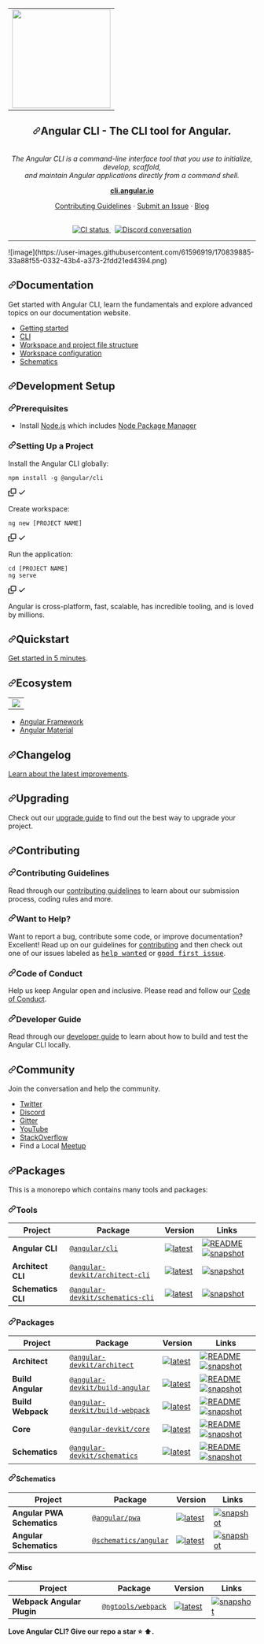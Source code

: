 <table align=center>
  <tr>
    <td align=center><img src=https://user-images.githubusercontent.com/61596919/158486947-76aed354-49a5-4565-a371-3486ba508291.png raw=true" width="200" height="200" style="max-width: 100%;"></td></tr></table>


<div data-target="readme-toc.content" class="Box-body px-5 pb-5">
          <article class="markdown-body entry-content container-lg" itemprop="text">
<h1 align="center" dir="auto"><a id="user-content-angular-cli---the-cli-tool-for-angular" class="anchor" aria-hidden="true" href="#angular-cli---the-cli-tool-for-angular"><svg class="octicon octicon-link" viewBox="0 0 16 16" version="1.1" width="16" height="16" aria-hidden="true"><path fill-rule="evenodd" d="M7.775 3.275a.75.75 0 001.06 1.06l1.25-1.25a2 2 0 112.83 2.83l-2.5 2.5a2 2 0 01-2.83 0 .75.75 0 00-1.06 1.06 3.5 3.5 0 004.95 0l2.5-2.5a3.5 3.5 0 00-4.95-4.95l-1.25 1.25zm-4.69 9.64a2 2 0 010-2.83l2.5-2.5a2 2 0 012.83 0 .75.75 0 001.06-1.06 3.5 3.5 0 00-4.95 0l-2.5 2.5a3.5 3.5 0 004.95 4.95l1.25-1.25a.75.75 0 00-1.06-1.06l-1.25 1.25a2 2 0 01-2.83 0z"></path></svg></a>Angular CLI - The CLI tool for Angular.</h1>
                    
<p align="center" dir="auto"><br>
  <i>The Angular CLI is a command-line interface tool that you use to initialize, develop, scaffold, 
    <br>and maintain Angular applications directly from a command shell.</i>
  <br>
</p>
<p align="center" dir="auto">
  <a href="https://cli.angular.io" rel="nofollow"><strong>cli.angular.io</strong></a>
  <br>
</p>
<p align="center" dir="auto">
  <a href="/angular/angular-cli/blob/master/CONTRIBUTING.md">Contributing Guidelines</a>
  ·
  <a href="https://github.com/angular/angular-cli/issues">Submit an Issue</a>
  ·
  <a href="https://blog.angular.io/" rel="nofollow">Blog</a>
  <br>
  <br>
</p>
<p align="center" dir="auto">
  <a href="https://circleci.com/gh/angular/workflows/angular-cli/tree/master" rel="nofollow">
    <img src="https://camo.githubusercontent.com/1333ba0e677a026ebc91361a21bcb8872649bd44f793e58d26a4d98d121959f4/68747470733a2f2f696d672e736869656c64732e696f2f636972636c6563692f6275696c642f6769746875622f616e67756c61722f616e67756c61722d636c692f6d61737465722e7376673f6c6f676f3d636972636c656369266c6f676f436f6c6f723d666666266c6162656c3d436972636c654349" alt="CI status" data-canonical-src="https://img.shields.io/circleci/build/github/angular/angular-cli/master.svg?logo=circleci&amp;logoColor=fff&amp;label=CircleCI" style="max-width: 100%;">
  </a>&nbsp;
  <a href="https://discord.gg/angular" rel="nofollow">
    <img src="https://camo.githubusercontent.com/65bfbd652766916d59cb08f071d120ed3091859c37b54f8e1f846ec8431cd41e/68747470733a2f2f696d672e736869656c64732e696f2f646973636f72642f3436333735323832303032363337363230322e7376673f6c6f676f3d646973636f7264266c6f676f436f6c6f723d666666266c6162656c3d446973636f726426636f6c6f723d373338396438" alt="Discord conversation" data-canonical-src="https://img.shields.io/discord/463752820026376202.svg?logo=discord&amp;logoColor=fff&amp;label=Discord&amp;color=7389d8" style="max-width: 100%;">
  </a>
</p>
<hr>
![image](https://user-images.githubusercontent.com/61596919/170839885-33a88f55-0332-43b4-a373-2fdd21ed4394.png)
<h2 dir="auto"><a id="user-content-documentation" class="anchor" aria-hidden="true" href="#documentation"><svg class="octicon octicon-link" viewBox="0 0 16 16" version="1.1" width="16" height="16" aria-hidden="true"><path fill-rule="evenodd" d="M7.775 3.275a.75.75 0 001.06 1.06l1.25-1.25a2 2 0 112.83 2.83l-2.5 2.5a2 2 0 01-2.83 0 .75.75 0 00-1.06 1.06 3.5 3.5 0 004.95 0l2.5-2.5a3.5 3.5 0 00-4.95-4.95l-1.25 1.25zm-4.69 9.64a2 2 0 010-2.83l2.5-2.5a2 2 0 012.83 0 .75.75 0 001.06-1.06 3.5 3.5 0 00-4.95 0l-2.5 2.5a3.5 3.5 0 004.95 4.95l1.25-1.25a.75.75 0 00-1.06-1.06l-1.25 1.25a2 2 0 01-2.83 0z"></path></svg></a>Documentation</h2>
<p dir="auto">Get started with Angular CLI, learn the fundamentals and explore advanced topics on our documentation website.</p>
<ul dir="auto">
<li><a href="https://angular.io/start" rel="nofollow">Getting started</a></li>
<li><a href="https://cli.angular.io/" rel="nofollow">CLI</a></li>
<li><a href="https://angular.io/guide/file-structure" rel="nofollow">Workspace and project file structure</a></li>
<li><a href="https://angular.io/guide/workspace-config" rel="nofollow">Workspace configuration</a></li>
<li><a href="https://angular.io/guide/schematics" rel="nofollow">Schematics</a></li>
</ul>
<h2 dir="auto"><a id="user-content-development-setup" class="anchor" aria-hidden="true" href="#development-setup"><svg class="octicon octicon-link" viewBox="0 0 16 16" version="1.1" width="16" height="16" aria-hidden="true"><path fill-rule="evenodd" d="M7.775 3.275a.75.75 0 001.06 1.06l1.25-1.25a2 2 0 112.83 2.83l-2.5 2.5a2 2 0 01-2.83 0 .75.75 0 00-1.06 1.06 3.5 3.5 0 004.95 0l2.5-2.5a3.5 3.5 0 00-4.95-4.95l-1.25 1.25zm-4.69 9.64a2 2 0 010-2.83l2.5-2.5a2 2 0 012.83 0 .75.75 0 001.06-1.06 3.5 3.5 0 00-4.95 0l-2.5 2.5a3.5 3.5 0 004.95 4.95l1.25-1.25a.75.75 0 00-1.06-1.06l-1.25 1.25a2 2 0 01-2.83 0z"></path></svg></a>Development Setup</h2>
<h3 dir="auto"><a id="user-content-prerequisites" class="anchor" aria-hidden="true" href="#prerequisites"><svg class="octicon octicon-link" viewBox="0 0 16 16" version="1.1" width="16" height="16" aria-hidden="true"><path fill-rule="evenodd" d="M7.775 3.275a.75.75 0 001.06 1.06l1.25-1.25a2 2 0 112.83 2.83l-2.5 2.5a2 2 0 01-2.83 0 .75.75 0 00-1.06 1.06 3.5 3.5 0 004.95 0l2.5-2.5a3.5 3.5 0 00-4.95-4.95l-1.25 1.25zm-4.69 9.64a2 2 0 010-2.83l2.5-2.5a2 2 0 012.83 0 .75.75 0 001.06-1.06 3.5 3.5 0 00-4.95 0l-2.5 2.5a3.5 3.5 0 004.95 4.95l1.25-1.25a.75.75 0 00-1.06-1.06l-1.25 1.25a2 2 0 01-2.83 0z"></path></svg></a>Prerequisites</h3>
<ul dir="auto">
<li>Install <a href="https://nodejs.org/" rel="nofollow">Node.js</a> which includes <a href="https://www.npmjs.com/get-npm" rel="nofollow">Node Package Manager</a></li>
</ul>
<h3 dir="auto"><a id="user-content-setting-up-a-project" class="anchor" aria-hidden="true" href="#setting-up-a-project"><svg class="octicon octicon-link" viewBox="0 0 16 16" version="1.1" width="16" height="16" aria-hidden="true"><path fill-rule="evenodd" d="M7.775 3.275a.75.75 0 001.06 1.06l1.25-1.25a2 2 0 112.83 2.83l-2.5 2.5a2 2 0 01-2.83 0 .75.75 0 00-1.06 1.06 3.5 3.5 0 004.95 0l2.5-2.5a3.5 3.5 0 00-4.95-4.95l-1.25 1.25zm-4.69 9.64a2 2 0 010-2.83l2.5-2.5a2 2 0 012.83 0 .75.75 0 001.06-1.06 3.5 3.5 0 00-4.95 0l-2.5 2.5a3.5 3.5 0 004.95 4.95l1.25-1.25a.75.75 0 00-1.06-1.06l-1.25 1.25a2 2 0 01-2.83 0z"></path></svg></a>Setting Up a Project</h3>
<p dir="auto">Install the Angular CLI globally:</p>
<div class="snippet-clipboard-content position-relative overflow-auto"><pre><code>npm install -g @angular/cli
</code></pre><div class="zeroclipboard-container position-absolute right-0 top-0">
    <clipboard-copy aria-label="Copy" class="ClipboardButton btn js-clipboard-copy m-2 p-0 tooltipped-no-delay" data-copy-feedback="Copied!" data-tooltip-direction="w" value="npm install -g @angular/cli" tabindex="0" role="button">
      <svg aria-hidden="true" height="16" viewBox="0 0 16 16" version="1.1" width="16" data-view-component="true" class="octicon octicon-copy js-clipboard-copy-icon m-2">
    <path fill-rule="evenodd" d="M0 6.75C0 5.784.784 5 1.75 5h1.5a.75.75 0 010 1.5h-1.5a.25.25 0 00-.25.25v7.5c0 .138.112.25.25.25h7.5a.25.25 0 00.25-.25v-1.5a.75.75 0 011.5 0v1.5A1.75 1.75 0 019.25 16h-7.5A1.75 1.75 0 010 14.25v-7.5z"></path><path fill-rule="evenodd" d="M5 1.75C5 .784 5.784 0 6.75 0h7.5C15.216 0 16 .784 16 1.75v7.5A1.75 1.75 0 0114.25 11h-7.5A1.75 1.75 0 015 9.25v-7.5zm1.75-.25a.25.25 0 00-.25.25v7.5c0 .138.112.25.25.25h7.5a.25.25 0 00.25-.25v-7.5a.25.25 0 00-.25-.25h-7.5z"></path>
</svg>
      <svg aria-hidden="true" height="16" viewBox="0 0 16 16" version="1.1" width="16" data-view-component="true" class="octicon octicon-check js-clipboard-check-icon color-fg-success d-none m-2">
    <path fill-rule="evenodd" d="M13.78 4.22a.75.75 0 010 1.06l-7.25 7.25a.75.75 0 01-1.06 0L2.22 9.28a.75.75 0 011.06-1.06L6 10.94l6.72-6.72a.75.75 0 011.06 0z"></path>
</svg>
    </clipboard-copy>
  </div></div>
<p dir="auto">Create workspace:</p>
<div class="snippet-clipboard-content position-relative overflow-auto"><pre><code>ng new [PROJECT NAME]
</code></pre><div class="zeroclipboard-container position-absolute right-0 top-0">
    <clipboard-copy aria-label="Copy" class="ClipboardButton btn js-clipboard-copy m-2 p-0 tooltipped-no-delay" data-copy-feedback="Copied!" data-tooltip-direction="w" value="ng new [PROJECT NAME]" tabindex="0" role="button">
      <svg aria-hidden="true" height="16" viewBox="0 0 16 16" version="1.1" width="16" data-view-component="true" class="octicon octicon-copy js-clipboard-copy-icon m-2">
    <path fill-rule="evenodd" d="M0 6.75C0 5.784.784 5 1.75 5h1.5a.75.75 0 010 1.5h-1.5a.25.25 0 00-.25.25v7.5c0 .138.112.25.25.25h7.5a.25.25 0 00.25-.25v-1.5a.75.75 0 011.5 0v1.5A1.75 1.75 0 019.25 16h-7.5A1.75 1.75 0 010 14.25v-7.5z"></path><path fill-rule="evenodd" d="M5 1.75C5 .784 5.784 0 6.75 0h7.5C15.216 0 16 .784 16 1.75v7.5A1.75 1.75 0 0114.25 11h-7.5A1.75 1.75 0 015 9.25v-7.5zm1.75-.25a.25.25 0 00-.25.25v7.5c0 .138.112.25.25.25h7.5a.25.25 0 00.25-.25v-7.5a.25.25 0 00-.25-.25h-7.5z"></path>
</svg>
      <svg aria-hidden="true" height="16" viewBox="0 0 16 16" version="1.1" width="16" data-view-component="true" class="octicon octicon-check js-clipboard-check-icon color-fg-success d-none m-2">
    <path fill-rule="evenodd" d="M13.78 4.22a.75.75 0 010 1.06l-7.25 7.25a.75.75 0 01-1.06 0L2.22 9.28a.75.75 0 011.06-1.06L6 10.94l6.72-6.72a.75.75 0 011.06 0z"></path>
</svg>
    </clipboard-copy>
  </div></div>
<p dir="auto">Run the application:</p>
<div class="snippet-clipboard-content position-relative overflow-auto"><pre><code>cd [PROJECT NAME]
ng serve
</code></pre><div class="zeroclipboard-container position-absolute right-0 top-0">
    <clipboard-copy aria-label="Copy" class="ClipboardButton btn js-clipboard-copy m-2 p-0 tooltipped-no-delay" data-copy-feedback="Copied!" data-tooltip-direction="w" value="cd [PROJECT NAME]
ng serve" tabindex="0" role="button">
      <svg aria-hidden="true" height="16" viewBox="0 0 16 16" version="1.1" width="16" data-view-component="true" class="octicon octicon-copy js-clipboard-copy-icon m-2">
    <path fill-rule="evenodd" d="M0 6.75C0 5.784.784 5 1.75 5h1.5a.75.75 0 010 1.5h-1.5a.25.25 0 00-.25.25v7.5c0 .138.112.25.25.25h7.5a.25.25 0 00.25-.25v-1.5a.75.75 0 011.5 0v1.5A1.75 1.75 0 019.25 16h-7.5A1.75 1.75 0 010 14.25v-7.5z"></path><path fill-rule="evenodd" d="M5 1.75C5 .784 5.784 0 6.75 0h7.5C15.216 0 16 .784 16 1.75v7.5A1.75 1.75 0 0114.25 11h-7.5A1.75 1.75 0 015 9.25v-7.5zm1.75-.25a.25.25 0 00-.25.25v7.5c0 .138.112.25.25.25h7.5a.25.25 0 00.25-.25v-7.5a.25.25 0 00-.25-.25h-7.5z"></path>
</svg>
      <svg aria-hidden="true" height="16" viewBox="0 0 16 16" version="1.1" width="16" data-view-component="true" class="octicon octicon-check js-clipboard-check-icon color-fg-success d-none m-2">
    <path fill-rule="evenodd" d="M13.78 4.22a.75.75 0 010 1.06l-7.25 7.25a.75.75 0 01-1.06 0L2.22 9.28a.75.75 0 011.06-1.06L6 10.94l6.72-6.72a.75.75 0 011.06 0z"></path>
</svg>
    </clipboard-copy>
  </div></div>
<p dir="auto">Angular is cross-platform, fast, scalable, has incredible tooling, and is loved by millions.</p>
<h2 dir="auto"><a id="user-content-quickstart" class="anchor" aria-hidden="true" href="#quickstart"><svg class="octicon octicon-link" viewBox="0 0 16 16" version="1.1" width="16" height="16" aria-hidden="true"><path fill-rule="evenodd" d="M7.775 3.275a.75.75 0 001.06 1.06l1.25-1.25a2 2 0 112.83 2.83l-2.5 2.5a2 2 0 01-2.83 0 .75.75 0 00-1.06 1.06 3.5 3.5 0 004.95 0l2.5-2.5a3.5 3.5 0 00-4.95-4.95l-1.25 1.25zm-4.69 9.64a2 2 0 010-2.83l2.5-2.5a2 2 0 012.83 0 .75.75 0 001.06-1.06 3.5 3.5 0 00-4.95 0l-2.5 2.5a3.5 3.5 0 004.95 4.95l1.25-1.25a.75.75 0 00-1.06-1.06l-1.25 1.25a2 2 0 01-2.83 0z"></path></svg></a>Quickstart</h2>
<p dir="auto"><a href="https://angular.io/start" rel="nofollow">Get started in 5 minutes</a>.</p>
<h2 dir="auto"><a id="user-content-ecosystem" class="anchor" aria-hidden="true" href="#ecosystem"><svg class="octicon octicon-link" viewBox="0 0 16 16" version="1.1" width="16" height="16" aria-hidden="true"><path fill-rule="evenodd" d="M7.775 3.275a.75.75 0 001.06 1.06l1.25-1.25a2 2 0 112.83 2.83l-2.5 2.5a2 2 0 01-2.83 0 .75.75 0 00-1.06 1.06 3.5 3.5 0 004.95 0l2.5-2.5a3.5 3.5 0 00-4.95-4.95l-1.25 1.25zm-4.69 9.64a2 2 0 010-2.83l2.5-2.5a2 2 0 012.83 0 .75.75 0 001.06-1.06 3.5 3.5 0 00-4.95 0l-2.5 2.5a3.5 3.5 0 004.95 4.95l1.25-1.25a.75.75 0 00-1.06-1.06l-1.25 1.25a2 2 0 01-2.83 0z"></path></svg></a>Ecosystem</h2>
<table align=top>
      <tr>
    <td align=center><img src=https://user-images.githubusercontent.com/61596919/158488455-7eb5aa94-20b2-4111-8d82-bf466025eae0.png></td>
      </tr>
      </table>
<ul dir="auto">
<li><a href="https://angular.io/" rel="nofollow">Angular Framework</a></li>
<li><a href="https://material.angular.io/" rel="nofollow">Angular Material</a></li>
</ul>
<h2 dir="auto"><a id="user-content-changelog" class="anchor" aria-hidden="true" href="#changelog"><svg class="octicon octicon-link" viewBox="0 0 16 16" version="1.1" width="16" height="16" aria-hidden="true"><path fill-rule="evenodd" d="M7.775 3.275a.75.75 0 001.06 1.06l1.25-1.25a2 2 0 112.83 2.83l-2.5 2.5a2 2 0 01-2.83 0 .75.75 0 00-1.06 1.06 3.5 3.5 0 004.95 0l2.5-2.5a3.5 3.5 0 00-4.95-4.95l-1.25 1.25zm-4.69 9.64a2 2 0 010-2.83l2.5-2.5a2 2 0 012.83 0 .75.75 0 001.06-1.06 3.5 3.5 0 00-4.95 0l-2.5 2.5a3.5 3.5 0 004.95 4.95l1.25-1.25a.75.75 0 00-1.06-1.06l-1.25 1.25a2 2 0 01-2.83 0z"></path></svg></a>Changelog</h2>
<p dir="auto"><a href="/angular/angular-cli/blob/master/CHANGELOG.md">Learn about the latest improvements</a>.</p>
<h2 dir="auto"><a id="user-content-upgrading" class="anchor" aria-hidden="true" href="#upgrading"><svg class="octicon octicon-link" viewBox="0 0 16 16" version="1.1" width="16" height="16" aria-hidden="true"><path fill-rule="evenodd" d="M7.775 3.275a.75.75 0 001.06 1.06l1.25-1.25a2 2 0 112.83 2.83l-2.5 2.5a2 2 0 01-2.83 0 .75.75 0 00-1.06 1.06 3.5 3.5 0 004.95 0l2.5-2.5a3.5 3.5 0 00-4.95-4.95l-1.25 1.25zm-4.69 9.64a2 2 0 010-2.83l2.5-2.5a2 2 0 012.83 0 .75.75 0 001.06-1.06 3.5 3.5 0 00-4.95 0l-2.5 2.5a3.5 3.5 0 004.95 4.95l1.25-1.25a.75.75 0 00-1.06-1.06l-1.25 1.25a2 2 0 01-2.83 0z"></path></svg></a>Upgrading</h2>
<p dir="auto">Check out our <a href="https://update.angular.io/" rel="nofollow">upgrade guide</a> to find out the best way to upgrade your project.</p>
<h2 dir="auto"><a id="user-content-contributing" class="anchor" aria-hidden="true" href="#contributing"><svg class="octicon octicon-link" viewBox="0 0 16 16" version="1.1" width="16" height="16" aria-hidden="true"><path fill-rule="evenodd" d="M7.775 3.275a.75.75 0 001.06 1.06l1.25-1.25a2 2 0 112.83 2.83l-2.5 2.5a2 2 0 01-2.83 0 .75.75 0 00-1.06 1.06 3.5 3.5 0 004.95 0l2.5-2.5a3.5 3.5 0 00-4.95-4.95l-1.25 1.25zm-4.69 9.64a2 2 0 010-2.83l2.5-2.5a2 2 0 012.83 0 .75.75 0 001.06-1.06 3.5 3.5 0 00-4.95 0l-2.5 2.5a3.5 3.5 0 004.95 4.95l1.25-1.25a.75.75 0 00-1.06-1.06l-1.25 1.25a2 2 0 01-2.83 0z"></path></svg></a>Contributing</h2>
<h3 dir="auto"><a id="user-content-contributing-guidelines" class="anchor" aria-hidden="true" href="#contributing-guidelines"><svg class="octicon octicon-link" viewBox="0 0 16 16" version="1.1" width="16" height="16" aria-hidden="true"><path fill-rule="evenodd" d="M7.775 3.275a.75.75 0 001.06 1.06l1.25-1.25a2 2 0 112.83 2.83l-2.5 2.5a2 2 0 01-2.83 0 .75.75 0 00-1.06 1.06 3.5 3.5 0 004.95 0l2.5-2.5a3.5 3.5 0 00-4.95-4.95l-1.25 1.25zm-4.69 9.64a2 2 0 010-2.83l2.5-2.5a2 2 0 012.83 0 .75.75 0 001.06-1.06 3.5 3.5 0 00-4.95 0l-2.5 2.5a3.5 3.5 0 004.95 4.95l1.25-1.25a.75.75 0 00-1.06-1.06l-1.25 1.25a2 2 0 01-2.83 0z"></path></svg></a>Contributing Guidelines</h3>
<p dir="auto">Read through our <a href="/angular/angular-cli/blob/master/CONTRIBUTING.md">contributing guidelines</a> to learn about our submission process, coding rules and more.</p>
<h3 dir="auto"><a id="user-content-want-to-help" class="anchor" aria-hidden="true" href="#want-to-help"><svg class="octicon octicon-link" viewBox="0 0 16 16" version="1.1" width="16" height="16" aria-hidden="true"><path fill-rule="evenodd" d="M7.775 3.275a.75.75 0 001.06 1.06l1.25-1.25a2 2 0 112.83 2.83l-2.5 2.5a2 2 0 01-2.83 0 .75.75 0 00-1.06 1.06 3.5 3.5 0 004.95 0l2.5-2.5a3.5 3.5 0 00-4.95-4.95l-1.25 1.25zm-4.69 9.64a2 2 0 010-2.83l2.5-2.5a2 2 0 012.83 0 .75.75 0 001.06-1.06 3.5 3.5 0 00-4.95 0l-2.5 2.5a3.5 3.5 0 004.95 4.95l1.25-1.25a.75.75 0 00-1.06-1.06l-1.25 1.25a2 2 0 01-2.83 0z"></path></svg></a>Want to Help?</h3>
<p dir="auto">Want to report a bug, contribute some code, or improve documentation? Excellent! Read up on our guidelines for <a href="/angular/angular-cli/blob/master/CONTRIBUTING.md">contributing</a> and then check out one of our issues labeled as <kbd><a href="https://github.com/angular/angular-cli/labels/help%20wanted">help wanted</a></kbd> or <kbd><a href="https://github.com/angular/angular-cli/labels/good%20first%20issue">good first issue</a></kbd>.</p>
<h3 dir="auto"><a id="user-content-code-of-conduct" class="anchor" aria-hidden="true" href="#code-of-conduct"><svg class="octicon octicon-link" viewBox="0 0 16 16" version="1.1" width="16" height="16" aria-hidden="true"><path fill-rule="evenodd" d="M7.775 3.275a.75.75 0 001.06 1.06l1.25-1.25a2 2 0 112.83 2.83l-2.5 2.5a2 2 0 01-2.83 0 .75.75 0 00-1.06 1.06 3.5 3.5 0 004.95 0l2.5-2.5a3.5 3.5 0 00-4.95-4.95l-1.25 1.25zm-4.69 9.64a2 2 0 010-2.83l2.5-2.5a2 2 0 012.83 0 .75.75 0 001.06-1.06 3.5 3.5 0 00-4.95 0l-2.5 2.5a3.5 3.5 0 004.95 4.95l1.25-1.25a.75.75 0 00-1.06-1.06l-1.25 1.25a2 2 0 01-2.83 0z"></path></svg></a>Code of Conduct</h3>
<p dir="auto">Help us keep Angular open and inclusive. Please read and follow our <a href="https://github.com/angular/angular/blob/master/CODE_OF_CONDUCT.md">Code of Conduct</a>.</p>
<h3 dir="auto"><a id="user-content-developer-guide" class="anchor" aria-hidden="true" href="#developer-guide"><svg class="octicon octicon-link" viewBox="0 0 16 16" version="1.1" width="16" height="16" aria-hidden="true"><path fill-rule="evenodd" d="M7.775 3.275a.75.75 0 001.06 1.06l1.25-1.25a2 2 0 112.83 2.83l-2.5 2.5a2 2 0 01-2.83 0 .75.75 0 00-1.06 1.06 3.5 3.5 0 004.95 0l2.5-2.5a3.5 3.5 0 00-4.95-4.95l-1.25 1.25zm-4.69 9.64a2 2 0 010-2.83l2.5-2.5a2 2 0 012.83 0 .75.75 0 001.06-1.06 3.5 3.5 0 00-4.95 0l-2.5 2.5a3.5 3.5 0 004.95 4.95l1.25-1.25a.75.75 0 00-1.06-1.06l-1.25 1.25a2 2 0 01-2.83 0z"></path></svg></a>Developer Guide</h3>
<p dir="auto">Read through our <a href="/angular/angular-cli/blob/master/docs/DEVELOPER.md">developer guide</a> to learn about how to build and test the Angular CLI locally.</p>
<h2 dir="auto"><a id="user-content-community" class="anchor" aria-hidden="true" href="#community"><svg class="octicon octicon-link" viewBox="0 0 16 16" version="1.1" width="16" height="16" aria-hidden="true"><path fill-rule="evenodd" d="M7.775 3.275a.75.75 0 001.06 1.06l1.25-1.25a2 2 0 112.83 2.83l-2.5 2.5a2 2 0 01-2.83 0 .75.75 0 00-1.06 1.06 3.5 3.5 0 004.95 0l2.5-2.5a3.5 3.5 0 00-4.95-4.95l-1.25 1.25zm-4.69 9.64a2 2 0 010-2.83l2.5-2.5a2 2 0 012.83 0 .75.75 0 001.06-1.06 3.5 3.5 0 00-4.95 0l-2.5 2.5a3.5 3.5 0 004.95 4.95l1.25-1.25a.75.75 0 00-1.06-1.06l-1.25 1.25a2 2 0 01-2.83 0z"></path></svg></a>Community</h2>
<p dir="auto">Join the conversation and help the community.</p>
<ul dir="auto">
<li><a href="https://www.twitter.com/angular" rel="nofollow">Twitter</a></li>
<li><a href="https://discord.gg/angular" rel="nofollow">Discord</a></li>
<li><a href="https://gitter.im/angular/angular-cli" rel="nofollow">Gitter</a></li>
<li><a href="https://youtube.com/angular" rel="nofollow">YouTube</a></li>
<li><a href="https://stackoverflow.com/questions/tagged/angular-cli" rel="nofollow">StackOverflow</a></li>
<li>Find a Local <a href="https://www.meetup.com/find/?keywords=angular" rel="nofollow">Meetup</a></li>
</ul>
<h2 dir="auto"><a id="user-content-packages" class="anchor" aria-hidden="true" href="#packages"><svg class="octicon octicon-link" viewBox="0 0 16 16" version="1.1" width="16" height="16" aria-hidden="true"><path fill-rule="evenodd" d="M7.775 3.275a.75.75 0 001.06 1.06l1.25-1.25a2 2 0 112.83 2.83l-2.5 2.5a2 2 0 01-2.83 0 .75.75 0 00-1.06 1.06 3.5 3.5 0 004.95 0l2.5-2.5a3.5 3.5 0 00-4.95-4.95l-1.25 1.25zm-4.69 9.64a2 2 0 010-2.83l2.5-2.5a2 2 0 012.83 0 .75.75 0 001.06-1.06 3.5 3.5 0 00-4.95 0l-2.5 2.5a3.5 3.5 0 004.95 4.95l1.25-1.25a.75.75 0 00-1.06-1.06l-1.25 1.25a2 2 0 01-2.83 0z"></path></svg></a>Packages</h2>
<p dir="auto">This is a monorepo which contains many tools and packages:</p>
<h3 dir="auto"><a id="user-content-tools" class="anchor" aria-hidden="true" href="#tools"><svg class="octicon octicon-link" viewBox="0 0 16 16" version="1.1" width="16" height="16" aria-hidden="true"><path fill-rule="evenodd" d="M7.775 3.275a.75.75 0 001.06 1.06l1.25-1.25a2 2 0 112.83 2.83l-2.5 2.5a2 2 0 01-2.83 0 .75.75 0 00-1.06 1.06 3.5 3.5 0 004.95 0l2.5-2.5a3.5 3.5 0 00-4.95-4.95l-1.25 1.25zm-4.69 9.64a2 2 0 010-2.83l2.5-2.5a2 2 0 012.83 0 .75.75 0 001.06-1.06 3.5 3.5 0 00-4.95 0l-2.5 2.5a3.5 3.5 0 004.95 4.95l1.25-1.25a.75.75 0 00-1.06-1.06l-1.25 1.25a2 2 0 01-2.83 0z"></path></svg></a>Tools</h3>
<table>
<thead>
<tr>
<th>Project</th>
<th>Package</th>
<th>Version</th>
<th>Links</th>
</tr>
</thead>
<tbody>
<tr>
<td><strong>Angular CLI</strong></td>
<td><a href="https://npmjs.com/package/@angular/cli" rel="nofollow"><code>@angular/cli</code></a></td>
<td><a href="https://npmjs.com/package/@angular/cli" rel="nofollow"><img src="https://camo.githubusercontent.com/1a9d1fbba3eed394c91330ddb0d31f1631f64166777355a0cdf485aa307a24fa/68747470733a2f2f696d672e736869656c64732e696f2f6e706d2f762f253430616e67756c6172253246636c692f6c61746573742e737667" alt="latest" data-canonical-src="https://img.shields.io/npm/v/%40angular%2Fcli/latest.svg" style="max-width: 100%;"></a></td>
<td><a href="/angular/angular-cli/blob/master/packages/angular/cli/README.md"><img src="https://camo.githubusercontent.com/9f5908c9491851f7967fbee4db8c7ca7c0265b8f51e3f9588f99a6067558c95b/68747470733a2f2f696d672e736869656c64732e696f2f62616467652f524541444d452d2d677265656e2e737667" alt="README" data-canonical-src="https://img.shields.io/badge/README--green.svg" style="max-width: 100%;"></a> <a href="https://github.com/angular/cli-builds"><img src="https://camo.githubusercontent.com/f04fa73db164d3f4b095eb317b0f572a148212a736f586f82c795a6d6a2b420f/68747470733a2f2f696d672e736869656c64732e696f2f62616467652f736e617073686f742d2d626c75652e737667" alt="snapshot" data-canonical-src="https://img.shields.io/badge/snapshot--blue.svg" style="max-width: 100%;"></a></td>
</tr>
<tr>
<td><strong>Architect CLI</strong></td>
<td><a href="https://npmjs.com/package/@angular-devkit/architect-cli" rel="nofollow"><code>@angular-devkit/architect-cli</code></a></td>
<td><a href="https://npmjs.com/package/@angular-devkit/architect-cli" rel="nofollow"><img src="https://camo.githubusercontent.com/6fdcd7281f70b2633e574ab1269329de3d315b3c62ff4f4fa0cff380adf12107/68747470733a2f2f696d672e736869656c64732e696f2f6e706d2f762f253430616e67756c61722d6465766b69742532466172636869746563742d636c692f6c61746573742e737667" alt="latest" data-canonical-src="https://img.shields.io/npm/v/%40angular-devkit%2Farchitect-cli/latest.svg" style="max-width: 100%;"></a></td>
<td><a href="https://github.com/angular/angular-devkit-architect-cli-builds"><img src="https://camo.githubusercontent.com/f04fa73db164d3f4b095eb317b0f572a148212a736f586f82c795a6d6a2b420f/68747470733a2f2f696d672e736869656c64732e696f2f62616467652f736e617073686f742d2d626c75652e737667" alt="snapshot" data-canonical-src="https://img.shields.io/badge/snapshot--blue.svg" style="max-width: 100%;"></a></td>
</tr>
<tr>
<td><strong>Schematics CLI</strong></td>
<td><a href="https://npmjs.com/package/@angular-devkit/schematics-cli" rel="nofollow"><code>@angular-devkit/schematics-cli</code></a></td>
<td><a href="https://npmjs.com/package/@angular-devkit/schematics-cli" rel="nofollow"><img src="https://camo.githubusercontent.com/31c28d25cf5ad1f56c2870981f596481f05af28b0171c24d5ee3af87f534294a/68747470733a2f2f696d672e736869656c64732e696f2f6e706d2f762f253430616e67756c61722d6465766b6974253246736368656d61746963732d636c692f6c61746573742e737667" alt="latest" data-canonical-src="https://img.shields.io/npm/v/%40angular-devkit%2Fschematics-cli/latest.svg" style="max-width: 100%;"></a></td>
<td><a href="https://github.com/angular/angular-devkit-schematics-cli-builds"><img src="https://camo.githubusercontent.com/f04fa73db164d3f4b095eb317b0f572a148212a736f586f82c795a6d6a2b420f/68747470733a2f2f696d672e736869656c64732e696f2f62616467652f736e617073686f742d2d626c75652e737667" alt="snapshot" data-canonical-src="https://img.shields.io/badge/snapshot--blue.svg" style="max-width: 100%;"></a></td>
</tr>
</tbody>
</table>
<h3 dir="auto"><a id="user-content-packages-1" class="anchor" aria-hidden="true" href="#packages-1"><svg class="octicon octicon-link" viewBox="0 0 16 16" version="1.1" width="16" height="16" aria-hidden="true"><path fill-rule="evenodd" d="M7.775 3.275a.75.75 0 001.06 1.06l1.25-1.25a2 2 0 112.83 2.83l-2.5 2.5a2 2 0 01-2.83 0 .75.75 0 00-1.06 1.06 3.5 3.5 0 004.95 0l2.5-2.5a3.5 3.5 0 00-4.95-4.95l-1.25 1.25zm-4.69 9.64a2 2 0 010-2.83l2.5-2.5a2 2 0 012.83 0 .75.75 0 001.06-1.06 3.5 3.5 0 00-4.95 0l-2.5 2.5a3.5 3.5 0 004.95 4.95l1.25-1.25a.75.75 0 00-1.06-1.06l-1.25 1.25a2 2 0 01-2.83 0z"></path></svg></a>Packages</h3>
<table>
<thead>
<tr>
<th>Project</th>
<th>Package</th>
<th>Version</th>
<th>Links</th>
</tr>
</thead>
<tbody>
<tr>
<td><strong>Architect</strong></td>
<td><a href="https://npmjs.com/package/@angular-devkit/architect" rel="nofollow"><code>@angular-devkit/architect</code></a></td>
<td><a href="https://npmjs.com/package/@angular-devkit/architect" rel="nofollow"><img src="https://camo.githubusercontent.com/6cbab97962a3a5f93c272d947e6936d2b03147af96217796f52fbb122ffb8831/68747470733a2f2f696d672e736869656c64732e696f2f6e706d2f762f253430616e67756c61722d6465766b69742532466172636869746563742f6c61746573742e737667" alt="latest" data-canonical-src="https://img.shields.io/npm/v/%40angular-devkit%2Farchitect/latest.svg" style="max-width: 100%;"></a></td>
<td><a href="/angular/angular-cli/blob/master/packages/angular_devkit/architect/README.md"><img src="https://camo.githubusercontent.com/9f5908c9491851f7967fbee4db8c7ca7c0265b8f51e3f9588f99a6067558c95b/68747470733a2f2f696d672e736869656c64732e696f2f62616467652f524541444d452d2d677265656e2e737667" alt="README" data-canonical-src="https://img.shields.io/badge/README--green.svg" style="max-width: 100%;"></a> <a href="https://github.com/angular/angular-devkit-architect-builds"><img src="https://camo.githubusercontent.com/f04fa73db164d3f4b095eb317b0f572a148212a736f586f82c795a6d6a2b420f/68747470733a2f2f696d672e736869656c64732e696f2f62616467652f736e617073686f742d2d626c75652e737667" alt="snapshot" data-canonical-src="https://img.shields.io/badge/snapshot--blue.svg" style="max-width: 100%;"></a></td>
</tr>
<tr>
<td><strong>Build Angular</strong></td>
<td><a href="https://npmjs.com/package/@angular-devkit/build-angular" rel="nofollow"><code>@angular-devkit/build-angular</code></a></td>
<td><a href="https://npmjs.com/package/@angular-devkit/build-angular" rel="nofollow"><img src="https://camo.githubusercontent.com/d595d4cd6c17df39373c1e290cba5fc2c4efb8392d7d30eaa039f60d266dc894/68747470733a2f2f696d672e736869656c64732e696f2f6e706d2f762f253430616e67756c61722d6465766b69742532466275696c642d616e67756c61722f6c61746573742e737667" alt="latest" data-canonical-src="https://img.shields.io/npm/v/%40angular-devkit%2Fbuild-angular/latest.svg" style="max-width: 100%;"></a></td>
<td><a href="/angular/angular-cli/blob/master/packages/angular_devkit/build_angular/README.md"><img src="https://camo.githubusercontent.com/9f5908c9491851f7967fbee4db8c7ca7c0265b8f51e3f9588f99a6067558c95b/68747470733a2f2f696d672e736869656c64732e696f2f62616467652f524541444d452d2d677265656e2e737667" alt="README" data-canonical-src="https://img.shields.io/badge/README--green.svg" style="max-width: 100%;"></a> <a href="https://github.com/angular/angular-devkit-build-angular-builds"><img src="https://camo.githubusercontent.com/f04fa73db164d3f4b095eb317b0f572a148212a736f586f82c795a6d6a2b420f/68747470733a2f2f696d672e736869656c64732e696f2f62616467652f736e617073686f742d2d626c75652e737667" alt="snapshot" data-canonical-src="https://img.shields.io/badge/snapshot--blue.svg" style="max-width: 100%;"></a></td>
</tr>
<tr>
<td><strong>Build Webpack</strong></td>
<td><a href="https://npmjs.com/package/@angular-devkit/build-webpack" rel="nofollow"><code>@angular-devkit/build-webpack</code></a></td>
<td><a href="https://npmjs.com/package/@angular-devkit/build-webpack" rel="nofollow"><img src="https://camo.githubusercontent.com/ab3440890156d050d159b141213aa64c8c2da14906182314ec612bb1b81fd891/68747470733a2f2f696d672e736869656c64732e696f2f6e706d2f762f253430616e67756c61722d6465766b69742532466275696c642d7765627061636b2f6c61746573742e737667" alt="latest" data-canonical-src="https://img.shields.io/npm/v/%40angular-devkit%2Fbuild-webpack/latest.svg" style="max-width: 100%;"></a></td>
<td><a href="/angular/angular-cli/blob/master/packages/angular_devkit/build_webpack/README.md"><img src="https://camo.githubusercontent.com/9f5908c9491851f7967fbee4db8c7ca7c0265b8f51e3f9588f99a6067558c95b/68747470733a2f2f696d672e736869656c64732e696f2f62616467652f524541444d452d2d677265656e2e737667" alt="README" data-canonical-src="https://img.shields.io/badge/README--green.svg" style="max-width: 100%;"></a> <a href="https://github.com/angular/angular-devkit-build-webpack-builds"><img src="https://camo.githubusercontent.com/f04fa73db164d3f4b095eb317b0f572a148212a736f586f82c795a6d6a2b420f/68747470733a2f2f696d672e736869656c64732e696f2f62616467652f736e617073686f742d2d626c75652e737667" alt="snapshot" data-canonical-src="https://img.shields.io/badge/snapshot--blue.svg" style="max-width: 100%;"></a></td>
</tr>
<tr>
<td><strong>Core</strong></td>
<td><a href="https://npmjs.com/package/@angular-devkit/core" rel="nofollow"><code>@angular-devkit/core</code></a></td>
<td><a href="https://npmjs.com/package/@angular-devkit/core" rel="nofollow"><img src="https://camo.githubusercontent.com/ec3a821f8e1634fc742873ecf0f90a8dcb6b493bbe5caf0e536cfc68332fb54b/68747470733a2f2f696d672e736869656c64732e696f2f6e706d2f762f253430616e67756c61722d6465766b6974253246636f72652f6c61746573742e737667" alt="latest" data-canonical-src="https://img.shields.io/npm/v/%40angular-devkit%2Fcore/latest.svg" style="max-width: 100%;"></a></td>
<td><a href="/angular/angular-cli/blob/master/packages/angular_devkit/core/README.md"><img src="https://camo.githubusercontent.com/9f5908c9491851f7967fbee4db8c7ca7c0265b8f51e3f9588f99a6067558c95b/68747470733a2f2f696d672e736869656c64732e696f2f62616467652f524541444d452d2d677265656e2e737667" alt="README" data-canonical-src="https://img.shields.io/badge/README--green.svg" style="max-width: 100%;"></a> <a href="https://github.com/angular/angular-devkit-core-builds"><img src="https://camo.githubusercontent.com/f04fa73db164d3f4b095eb317b0f572a148212a736f586f82c795a6d6a2b420f/68747470733a2f2f696d672e736869656c64732e696f2f62616467652f736e617073686f742d2d626c75652e737667" alt="snapshot" data-canonical-src="https://img.shields.io/badge/snapshot--blue.svg" style="max-width: 100%;"></a></td>
</tr>
<tr>
<td><strong>Schematics</strong></td>
<td><a href="https://npmjs.com/package/@angular-devkit/schematics" rel="nofollow"><code>@angular-devkit/schematics</code></a></td>
<td><a href="https://npmjs.com/package/@angular-devkit/schematics" rel="nofollow"><img src="https://camo.githubusercontent.com/1b8b36b67103408d2c76fcd50a8964a833522060bc8574c2b57d1bc14be6891b/68747470733a2f2f696d672e736869656c64732e696f2f6e706d2f762f253430616e67756c61722d6465766b6974253246736368656d61746963732f6c61746573742e737667" alt="latest" data-canonical-src="https://img.shields.io/npm/v/%40angular-devkit%2Fschematics/latest.svg" style="max-width: 100%;"></a></td>
<td><a href="/angular/angular-cli/blob/master/packages/angular_devkit/schematics/README.md"><img src="https://camo.githubusercontent.com/9f5908c9491851f7967fbee4db8c7ca7c0265b8f51e3f9588f99a6067558c95b/68747470733a2f2f696d672e736869656c64732e696f2f62616467652f524541444d452d2d677265656e2e737667" alt="README" data-canonical-src="https://img.shields.io/badge/README--green.svg" style="max-width: 100%;"></a> <a href="https://github.com/angular/angular-devkit-schematics-builds"><img src="https://camo.githubusercontent.com/f04fa73db164d3f4b095eb317b0f572a148212a736f586f82c795a6d6a2b420f/68747470733a2f2f696d672e736869656c64732e696f2f62616467652f736e617073686f742d2d626c75652e737667" alt="snapshot" data-canonical-src="https://img.shields.io/badge/snapshot--blue.svg" style="max-width: 100%;"></a></td>
</tr>
</tbody>
</table>
<h4 dir="auto"><a id="user-content-schematics" class="anchor" aria-hidden="true" href="#schematics"><svg class="octicon octicon-link" viewBox="0 0 16 16" version="1.1" width="16" height="16" aria-hidden="true"><path fill-rule="evenodd" d="M7.775 3.275a.75.75 0 001.06 1.06l1.25-1.25a2 2 0 112.83 2.83l-2.5 2.5a2 2 0 01-2.83 0 .75.75 0 00-1.06 1.06 3.5 3.5 0 004.95 0l2.5-2.5a3.5 3.5 0 00-4.95-4.95l-1.25 1.25zm-4.69 9.64a2 2 0 010-2.83l2.5-2.5a2 2 0 012.83 0 .75.75 0 001.06-1.06 3.5 3.5 0 00-4.95 0l-2.5 2.5a3.5 3.5 0 004.95 4.95l1.25-1.25a.75.75 0 00-1.06-1.06l-1.25 1.25a2 2 0 01-2.83 0z"></path></svg></a>Schematics</h4>
<table>
<thead>
<tr>
<th>Project</th>
<th>Package</th>
<th>Version</th>
<th>Links</th>
</tr>
</thead>
<tbody>
<tr>
<td><strong>Angular PWA Schematics</strong></td>
<td><a href="https://npmjs.com/package/@angular/pwa" rel="nofollow"><code>@angular/pwa</code></a></td>
<td><a href="https://npmjs.com/package/@angular/pwa" rel="nofollow"><img src="https://camo.githubusercontent.com/0737699ea39b0c30fb0200bab2cd4e297301992e8d5149bb50e6401bba70dd21/68747470733a2f2f696d672e736869656c64732e696f2f6e706d2f762f253430616e67756c61722532467077612f6c61746573742e737667" alt="latest" data-canonical-src="https://img.shields.io/npm/v/%40angular%2Fpwa/latest.svg" style="max-width: 100%;"></a></td>
<td><a href="https://github.com/angular/angular-pwa-builds"><img src="https://camo.githubusercontent.com/f04fa73db164d3f4b095eb317b0f572a148212a736f586f82c795a6d6a2b420f/68747470733a2f2f696d672e736869656c64732e696f2f62616467652f736e617073686f742d2d626c75652e737667" alt="snapshot" data-canonical-src="https://img.shields.io/badge/snapshot--blue.svg" style="max-width: 100%;"></a></td>
</tr>
<tr>
<td><strong>Angular Schematics</strong></td>
<td><a href="https://npmjs.com/package/@schematics/angular" rel="nofollow"><code>@schematics/angular</code></a></td>
<td><a href="https://npmjs.com/package/@schematics/angular" rel="nofollow"><img src="https://camo.githubusercontent.com/2e267974a6faae54cc307fbbbf83ba841bd83480cafcb1b401f41224fc08f65d/68747470733a2f2f696d672e736869656c64732e696f2f6e706d2f762f253430736368656d6174696373253246616e67756c61722f6c61746573742e737667" alt="latest" data-canonical-src="https://img.shields.io/npm/v/%40schematics%2Fangular/latest.svg" style="max-width: 100%;"></a></td>
<td><a href="https://github.com/angular/schematics-angular-builds"><img src="https://camo.githubusercontent.com/f04fa73db164d3f4b095eb317b0f572a148212a736f586f82c795a6d6a2b420f/68747470733a2f2f696d672e736869656c64732e696f2f62616467652f736e617073686f742d2d626c75652e737667" alt="snapshot" data-canonical-src="https://img.shields.io/badge/snapshot--blue.svg" style="max-width: 100%;"></a></td>
</tr>
</tbody>
</table>
<h4 dir="auto"><a id="user-content-misc" class="anchor" aria-hidden="true" href="#misc"><svg class="octicon octicon-link" viewBox="0 0 16 16" version="1.1" width="16" height="16" aria-hidden="true"><path fill-rule="evenodd" d="M7.775 3.275a.75.75 0 001.06 1.06l1.25-1.25a2 2 0 112.83 2.83l-2.5 2.5a2 2 0 01-2.83 0 .75.75 0 00-1.06 1.06 3.5 3.5 0 004.95 0l2.5-2.5a3.5 3.5 0 00-4.95-4.95l-1.25 1.25zm-4.69 9.64a2 2 0 010-2.83l2.5-2.5a2 2 0 012.83 0 .75.75 0 001.06-1.06 3.5 3.5 0 00-4.95 0l-2.5 2.5a3.5 3.5 0 004.95 4.95l1.25-1.25a.75.75 0 00-1.06-1.06l-1.25 1.25a2 2 0 01-2.83 0z"></path></svg></a>Misc</h4>
<table>
<thead>
<tr>
<th>Project</th>
<th>Package</th>
<th>Version</th>
<th>Links</th>
</tr>
</thead>
<tbody>
<tr>
<td><strong>Webpack Angular Plugin</strong></td>
<td><a href="https://npmjs.com/package/@ngtools/webpack" rel="nofollow"><code>@ngtools/webpack</code></a></td>
<td><a href="https://npmjs.com/package/@ngtools/webpack" rel="nofollow"><img src="https://camo.githubusercontent.com/2d64634e1900c6b66b862551e64c0f0118f9088f2004215026cccfb0041c1a14/68747470733a2f2f696d672e736869656c64732e696f2f6e706d2f762f2534306e67746f6f6c732532467765627061636b2f6c61746573742e737667" alt="latest" data-canonical-src="https://img.shields.io/npm/v/%40ngtools%2Fwebpack/latest.svg" style="max-width: 100%;"></a></td>
<td><a href="https://github.com/angular/ngtools-webpack-builds"><img src="https://camo.githubusercontent.com/f04fa73db164d3f4b095eb317b0f572a148212a736f586f82c795a6d6a2b420f/68747470733a2f2f696d672e736869656c64732e696f2f62616467652f736e617073686f742d2d626c75652e737667" alt="snapshot" data-canonical-src="https://img.shields.io/badge/snapshot--blue.svg" style="max-width: 100%;"></a></td>
</tr>
</tbody>
</table>
<p dir="auto"><strong>Love Angular CLI? Give our repo a star <g-emoji class="g-emoji" alias="star" fallback-src="https://github.githubassets.com/images/icons/emoji/unicode/2b50.png">⭐</g-emoji> <g-emoji class="g-emoji" alias="arrow_up" fallback-src="https://github.githubassets.com/images/icons/emoji/unicode/2b06.png">⬆️</g-emoji>.</strong></p>
</article>
        </div>
